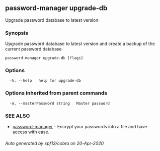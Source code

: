 ## password-manager upgrade-db

Upgrade password database to latest version

### Synopsis

Upgrade password database to latest version and create a backup of the current password database

```
password-manager upgrade-db [flags]
```

### Options

```
  -h, --help   help for upgrade-db
```

### Options inherited from parent commands

```
  -m, --masterPassword string   Master password
```

### SEE ALSO

* [password-manager](password-manager.md)	 - Encrypt your passwords into a file and have access with ease.

###### Auto generated by spf13/cobra on 20-Apr-2020
